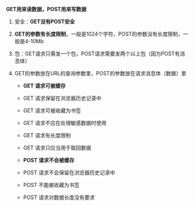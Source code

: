 **GET用来读数据，POST用来写数据**

1. 安全：**GET没有POST安全**

2. **GET的参数有长度限制**，一般是1024个字符，POST的参数没有长度限制，一般是4-10Mb

3. 包：GET请求只需发一个包，POST请求需要发两个以上包（因为POST有消息体）

4. GET的参数放在URL的查询参数里，POST的参数放在请求消息体（数据）里

   * **GET 请求可被缓存**

   * GET 请求保留在浏览器历史记录中

   * GET 请求可被收藏为书签

   * GET 请求不应在处理敏感数据时使用

   * GET 请求有长度限制

   * GET 请求只应当用于取回数据

   * **POST 请求不会被缓存**

   * POST 请求不会保留在浏览器历史记录中

   * POST 不能被收藏为书签

   * POST 请求对数据长度没有要求



